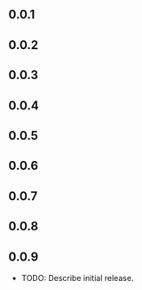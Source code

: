 ## 0.0.1
## 0.0.2
## 0.0.3
## 0.0.4
## 0.0.5
## 0.0.6
## 0.0.7
## 0.0.8
## 0.0.9
* TODO: Describe initial release.
